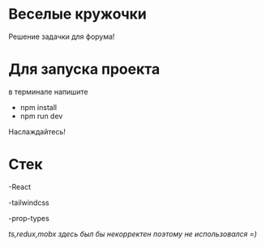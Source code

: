 # Веселые кружочки

Решение задачки для форума! 

# Для запуска проекта

в терминале напишите
- npm install
- npm run dev 

Наслаждайтесь!

# Стек

-React

-tailwindcss

-prop-types

*ts,redux,mobx здесь был бы некорректен поэтому не использовался =)*